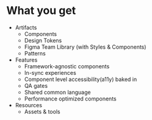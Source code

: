 <h1 class="title is-1">What you get</h1>

  * Artifacts
    * Components
    * Design Tokens
    * Figma Team Library (with Styles & Components)
    * Patterns
  * Features
    * Framework-agnostic components
    * In-sync experiences
    * Component level accessibility(a11y) baked in
    * QA gates
    * Shared common language
    * Performance optimized components
  * Resources
    * Assets & tools
